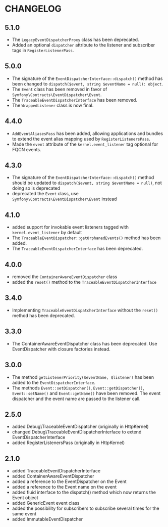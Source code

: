 # CHANGELOG

## 5.1.0

- The `LegacyEventDispatcherProxy` class has been deprecated.
- Added an optional `dispatcher` attribute to the listener and subscriber tags in `RegisterListenerPass`.

## 5.0.0

- The signature of the `EventDispatcherInterface::dispatch()` method has been changed to `dispatch($event, string $eventName = null): object`.
- The `Event` class has been removed in favor of `Symfony\Contracts\EventDispatcher\Event`.
- The `TraceableEventDispatcherInterface` has been removed.
- The `WrappedListener` class is now final.

## 4.4.0

- `AddEventAliasesPass` has been added, allowing applications and bundles to extend the event alias mapping used by `RegisterListenersPass`.
- Made the `event` attribute of the `kernel.event_listener` tag optional for FQCN events.

## 4.3.0

- The signature of the `EventDispatcherInterface::dispatch()` method should be updated to `dispatch($event, string $eventName = null)`, not doing so is deprecated
- deprecated the `Event` class, use `Symfony\Contracts\EventDispatcher\Event` instead

## 4.1.0

- added support for invokable event listeners tagged with `kernel.event_listener` by default
- The `TraceableEventDispatcher::getOrphanedEvents()` method has been added.
- The `TraceableEventDispatcherInterface` has been deprecated.

## 4.0.0

- removed the `ContainerAwareEventDispatcher` class
- added the `reset()` method to the `TraceableEventDispatcherInterface`

## 3.4.0

- Implementing `TraceableEventDispatcherInterface` without the `reset()` method has been deprecated.

## 3.3.0

- The ContainerAwareEventDispatcher class has been deprecated. Use EventDispatcher with closure factories instead.

## 3.0.0

- The method `getListenerPriority($eventName, $listener)` has been added to the
  `EventDispatcherInterface`.
- The methods `Event::setDispatcher()`, `Event::getDispatcher()`, `Event::setName()`
  and `Event::getName()` have been removed.
  The event dispatcher and the event name are passed to the listener call.

## 2.5.0

- added Debug\TraceableEventDispatcher (originally in HttpKernel)
- changed Debug\TraceableEventDispatcherInterface to extend EventDispatcherInterface
- added RegisterListenersPass (originally in HttpKernel)

## 2.1.0

- added TraceableEventDispatcherInterface
- added ContainerAwareEventDispatcher
- added a reference to the EventDispatcher on the Event
- added a reference to the Event name on the event
- added fluid interface to the dispatch() method which now returns the Event
  object
- added GenericEvent event class
- added the possibility for subscribers to subscribe several times for the
  same event
- added ImmutableEventDispatcher
